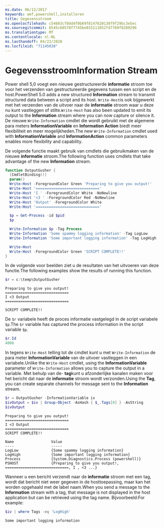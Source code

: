 ```yaml
---
ms.date: 06/12/2017
keywords: wmf,powershell,installeren
title: Gegevensstroom
ms.openlocfilehash: c54603cf0dd4f0b69f8147620130f9f29bc3e5ec
ms.sourcegitcommit: 6545c60578f7745be015111052fd7769f8289296
ms.translationtype: MT
ms.contentlocale: nl-NL
ms.lasthandoff: 04/22/2020
ms.locfileid: "71145038"
---
```

# <a name="information-stream"></a><span data-ttu-id="3383b-103">Gegevensstroom</span><span class="sxs-lookup"><span data-stu-id="3383b-103">Information Stream</span></span>

<span data-ttu-id="3383b-104">Power shell 5,0 voegt een nieuwe gestructureerde **informatie** stroom toe voor het verzenden van gestructureerde gegevens tussen een script en de host.</span><span class="sxs-lookup"><span data-stu-id="3383b-104">PowerShell 5.0 adds a new structured **Information** stream to transmit structured data between a script and its host.</span></span> <span data-ttu-id="3383b-105">`Write-Host`is ook bijgewerkt met het verzenden van de uitvoer naar de **informatie** stroom waar u deze nu kunt vastleggen of stilte.</span><span class="sxs-lookup"><span data-stu-id="3383b-105">`Write-Host` has also been updated to emit its output to the **Information** stream where you can now capture or silence it.</span></span> <span data-ttu-id="3383b-106">De nieuwe `Write-Information` cmdlet die wordt gebruikt met de algemene para meters **InformationVariable** en **Information Action** biedt meer flexibiliteit en meer mogelijkheden.</span><span class="sxs-lookup"><span data-stu-id="3383b-106">The new `Write-Information` cmdlet used with **InformationVariable** and **InformationAction** common parameters enables more flexibility and capability.</span></span>

<span data-ttu-id="3383b-107">De volgende functie maakt gebruik van cmdlets die gebruikmaken van de nieuwe **informatie** stroom.</span><span class="sxs-lookup"><span data-stu-id="3383b-107">The following function uses cmdlets that take advantage of the new **Information** stream.</span></span>

```powershell
function OutputGusher {
  [CmdletBinding()]
  param()
  Write-Host -ForegroundColor Green 'Preparing to give you output!'
  Write-Host '============================='
  Write-Host 'I ' -ForegroundColor White -NoNewline
  Write-Host '<3 ' -ForegroundColor Red -NoNewline
  Write-Host 'Output' -ForegroundColor White
  Write-Host '============================='

  $p = Get-Process -id $pid
  $p

  Write-Information $p -Tag Process
  Write-Information 'Some spammy logging information' -Tag LogLow
  Write-Information 'Some important logging information' -Tag LogHigh

  Write-Host
  Write-Host -ForegroundColor Green 'SCRIPT COMPLETE!!'
}
```

<span data-ttu-id="3383b-108">In de volgende voor beelden ziet u de resultaten van het uitvoeren van deze functie.</span><span class="sxs-lookup"><span data-stu-id="3383b-108">The following examples show the results of running this function.</span></span>

```powershell
$r = c:\temp\OutputGusher
```

```Output
Preparing to give you output!
=============================
I <3 Output
=============================

SCRIPT COMPLETE!!
```

<span data-ttu-id="3383b-109">De `$r` variabele heeft de proces informatie vastgelegd in de script variabele `$p`.</span><span class="sxs-lookup"><span data-stu-id="3383b-109">The `$r` variable has captured the process information in the script variable `$p`.</span></span>

```powershell
$r.Id
4008
```

<span data-ttu-id="3383b-110">In tegens `Write-Host` telling tot de cmdlet kunt u met `Write-Information` de para meter **InformationVariable** van de uitvoer vastleggen in een variabele.</span><span class="sxs-lookup"><span data-stu-id="3383b-110">Unlike the `Write-Host` cmdlet, using the **InformationVariable** parameter of `Write-Information` allows you to capture the output in a variable.</span></span> <span data-ttu-id="3383b-111">Met behulp van de- **tag**kunt u afzonderlijke kanalen maken voor het bericht dat naar de **informatie** stroom wordt verzonden.</span><span class="sxs-lookup"><span data-stu-id="3383b-111">Using the **Tag**, you can create separate channels for message sent to the **Information** stream.</span></span>

```powershell
$r = OutputGusher -InformationVariable iv
$ivOutput = $iv | Group-Object -AsHash { $_.Tags[0] } -AsString
$ivOutput
```

```Output
Preparing to give you output!
=============================
I <3 Output
=============================
SCRIPT COMPLETE!!

Name                 Value
----                 -----
LogLow               {Some spammy logging information}
LogHigh              {Some important logging information}
Process              {System.Diagnostics.Process (powershell)}
PSHOST               {Preparing to give you output!, =============================, I , <3 ...}
```

<span data-ttu-id="3383b-112">Wanneer u een bericht verzendt naar de **informatie** stroom met een tag, wordt dat bericht niet weer gegeven in de hosttoepassing, maar kan het worden opgehaald met de label naam.</span><span class="sxs-lookup"><span data-stu-id="3383b-112">When you send a message to the **Information** stream with a tag, that message is not displayed in the host application but can be retrieved using the tag name.</span></span> <span data-ttu-id="3383b-113">Bijvoorbeeld:</span><span class="sxs-lookup"><span data-stu-id="3383b-113">For example:</span></span>

```powershell
$iv | where Tags -eq 'LogHigh'
```

```Output
Some important logging information
```